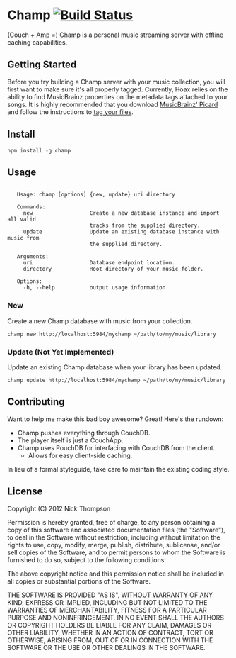 # Champ [![Build Status](https://secure.travis-ci.org/nick-thompson/hoax.png?branch=master)](http://travis-ci.org/nick-thompson/hoax)
(Couch + Amp =) Champ is a personal music streaming server with offline caching capabilities.

## Getting Started
Before you try building a Champ server with your music collection, you
will first want to make sure it's all properly tagged. Currently, Hoax
relies on the ability to find MusicBrainz properties on the metadata tags
attached to your songs. It is highly recommended that you download
[MusicBrainz' Picard](http://beta.musicbrainz.org/doc/MusicBrainz_Picard) and
follow the instructions to
[tag your files](http://beta.musicbrainz.org/doc/How_to_Tag_Files_With_Picard).

## Install
```
npm install -g champ
```

## Usage
```

   Usage: champ [options] {new, update} uri directory

   Commands:
     new                  Create a new database instance and import all valid
                          tracks from the supplied directory.
     update               Update an existing database instance with music from
                          the supplied directory.

   Arguments:
     uri                  Database endpoint location.
     directory            Root directory of your music folder.

   Options:
     -h, --help           output usage information

```

### New
Create a new Champ database with music from your collection.
```
champ new http://localhost:5984/mychamp ~/path/to/my/music/library
```

### Update (Not Yet Implemented)
Update an existing Champ database when your library has been updated.
```
champ update http://localhost:5984/mychamp ~/path/to/my/music/library
```

## Contributing
Want to help me make this bad boy awesome? Great! Here's the rundown:

* Champ pushes everything through CouchDB.
* The player itself is just a CouchApp.
* Champ uses PouchDB for interfacing with CouchDB from the client.
    * Allows for easy client-side caching.

In lieu of a formal styleguide, take care to maintain the existing coding style.

## License
Copyright (C) 2012 Nick Thompson

Permission is hereby granted, free of charge, to any person obtaining a copy of 
this software and associated documentation files (the "Software"), to deal in 
the Software without restriction, including without limitation the rights to 
use, copy, modify, merge, publish, distribute, sublicense, and/or sell copies 
of the Software, and to permit persons to whom the Software is furnished to do 
so, subject to the following conditions:

The above copyright notice and this permission notice shall be included in all 
copies or substantial portions of the Software.

THE SOFTWARE IS PROVIDED "AS IS", WITHOUT WARRANTY OF ANY KIND, EXPRESS OR 
IMPLIED, INCLUDING BUT NOT LIMITED TO THE WARRANTIES OF MERCHANTABILITY, 
FITNESS FOR A PARTICULAR PURPOSE AND NONINFRINGEMENT. IN NO EVENT SHALL THE 
AUTHORS OR COPYRIGHT HOLDERS BE LIABLE FOR ANY CLAIM, DAMAGES OR OTHER 
LIABILITY, WHETHER IN AN ACTION OF CONTRACT, TORT OR OTHERWISE, ARISING FROM, 
OUT OF OR IN CONNECTION WITH THE SOFTWARE OR THE USE OR OTHER DEALINGS IN THE 
SOFTWARE.

